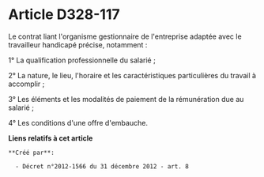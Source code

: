 # Article D328-117

Le contrat liant l'organisme gestionnaire de l'entreprise adaptée avec le travailleur handicapé précise, notamment : 

1° La qualification professionnelle du salarié ; 

2° La nature, le lieu, l'horaire et les caractéristiques particulières du travail à accomplir ; 

3° Les éléments et les modalités de paiement de la rémunération due au salarié ; 

4° Les conditions d'une offre d'embauche.

**Liens relatifs à cet article**

	**Créé par**:

	  - Décret n°2012-1566 du 31 décembre 2012 - art. 8

